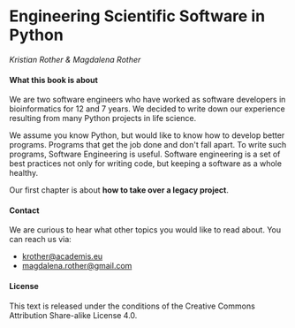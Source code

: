 
# Engineering Scientific Software in Python

*Kristian Rother & Magdalena Rother*

#### What this book is about

We are two software engineers who have worked as software developers in bioinformatics for 12 and 7 years. We decided to write down our experience resulting from many Python projects in life science.

We assume you know Python, but would like to know how to develop better programs. Programs that get the job done and don't fall apart. To write such programs, Software Engineering is useful. Software engineering is a set of best practices not only for writing code, but keeping a software as a whole healthy.

Our first chapter is about **how to take over a legacy project**.

#### Contact
We are curious to hear what other topics you would like to read about. You can reach us via:
* [krother@academis.eu](krother@academis.eu)
* [magdalena.rother@gmail.com](magdalena.rother@gmail.com)

#### License
This text is released under the conditions of the Creative Commons Attribution Share-alike License 4.0.
